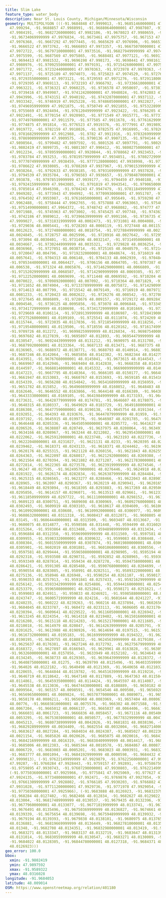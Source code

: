 ```yaml
---
title: Slim Lake
feature_type: water_body
description: Near St. Louis County, Michigan/Minnesota/Wisconsin
geometry: MULTIPOLYGON (((-91.9684848 47.9999013, -91.96851460000001 47.9997781, -91.968842
  47.999294, -91.9688857 47.9988991, -91.96880640000001 47.9987087, -91.96856630000001
  47.9984191, -91.96827260000001 47.9982106, -91.9678023 47.9980659, -91.9676357 47.9979389,
  -91.96734069999999 47.9976834, -91.9673461 47.9975757, -91.967153 47.997565, -91.9668794
  47.9976368, -91.9667292 47.9977445, -91.9665629 47.9976906, -91.9665145 47.9974995,
  -91.9666522 47.9973762, -91.9666893 47.9973357, -91.96675070000001 47.997306, -91.9671357
  47.9972722, -91.96797100000001 47.9973516, -91.96827949999999 47.9974465, -91.9685842
  47.9975599, -91.9687569 47.9975865, -91.9688481 47.9977121, -91.9691139 47.9979786,
  -91.9694413 47.9981532, -91.9696198 47.998173, -91.9698441 47.9981611, -91.9703183
  47.9980976, -91.97092550000001 47.9979191, -91.97154260000001 47.9975779, -91.97204859999999
  47.9971772, -91.97232440000001 47.9970363, -91.9723978 47.9970363, -91.97251489999999
  47.9971137, -91.9725189 47.9974073, -91.9725823 47.9974529, -91.9727668 47.9974629,
  -91.97293550000001 47.9973121, -91.9729593 47.9971276, -91.97291180000001 47.9970363,
  -91.9729395 47.9969113, -91.9732193 47.9966792, -91.97336610000001 47.9964828, -91.9734296
  47.9963221, -91.9736321 47.9960225, -91.9736578 47.9958697, -91.9738146 47.9955563,
  -91.9739416 47.9949987, -91.97412420000001 47.9948024, -91.9742883 47.9945469, -91.97436039999999
  47.9943996, -91.9743151 47.9940192, -91.97432070000001 47.9937112, -91.97435249999999
  47.9933342, -91.9746919 47.9925228, -91.97486050000001 47.9922827, -91.9749221 47.9922192,
  -91.97496959999999 47.9921875, -91.9750749 47.9921855, -91.97532289999999 47.9924474,
  -91.9755669 47.9924494, -91.97612049999999 47.9923422, -91.9766205 47.9922927, -91.9767475
  47.9922491, -91.9770154 47.9920903, -91.9771549 47.9915771, -91.9773766 47.991265,
  -91.97749760000001 47.9911579, -91.977585 47.9911678, -91.97761629999999 47.9913329,
  -91.9774875 47.991814, -91.9776523 47.9919376, -91.9777991 47.9919892, -91.9779798
  47.9919772, -91.9782159 47.9918026, -91.9782575 47.9916995, -91.9782694 47.9914356,
  -91.97816829999999 47.9912988, -91.9782 47.9911916, -91.97832699999999 47.9911201,
  -91.97869009999999 47.9909575, -91.9790136 47.9907135, -91.9794144 47.9901897, -91.9797736
  47.9898564, -91.9799482 47.9897592, -91.9801526 47.9897791, -91.9802081 47.9898187,
  -91.9802419 47.9899735, -91.9801307 47.990412, -91.98002750000001 47.9909377, -91.9798251
  47.9912234, -91.97895990000001 47.9920844, -91.9788662 47.9923453, -91.9784531 47.9928659,
  -91.9783784 47.993253, -91.97819579999999 47.9934851, -91.97802729999999 47.9935823,
  -91.97770749999999 47.9938459, -91.97771280000001 47.9938998, -91.9779934 47.9939255,
  -91.9786622 47.9938085, -91.9788269 47.9937967, -91.97901539999999 47.9938026, -91.97912049999999
  47.9938264, -91.9792633 47.9938185, -91.97931699999999 47.9937828, -91.9793547 47.9935903,
  -91.9794539 47.9935784, -91.9796583 47.9936657, -91.97984870000001 47.9938324, -91.9798447
  47.993878, -91.97978519999999 47.9939177, -91.9794459 47.9940188, -91.9793784 47.9940804,
  -91.97924159999999 47.9943085, -91.9791819 47.9943541, -91.97906500000001 47.9944197,
  -91.9785014 47.9946398, -91.9784243 47.9947479, -91.97811849999999 47.9948412, -91.977566
  47.9949202, -91.9773943 47.994992, -91.97709930000001 47.9951787, -91.9766916 47.9954695,
  -91.9764502 47.9955987, -91.97616050000001 47.995649, -91.9759298 47.9959002, -91.9758703
  47.9962488, -91.9758444 47.9962765, -91.9757888 47.9963063, -91.975404 47.9962726,
  -91.97514990000001 47.9964372, -91.9748742 47.9968082, -91.974777 47.9969908, -91.97471950000001
  47.9971988, -91.9745963 47.9973002, -91.9745425 47.997748, -91.9743634 47.9985746,
  -91.9742186 47.9989012, -91.97396639999999 47.9991166, -91.9736735 47.9992347, -91.97322080000001
  47.9999027, -91.97318319999999 48.0002473, -91.9731081 48.0004088, -91.9729633 48.0004483,
  -91.9729036 48.0005441, -91.9728203 48.0008119, -91.9727448 48.0011531, -91.9727369
  48.0012623, -91.97274880000001 48.0018754, -91.97278849999999 48.0021393, -91.97289170000001
  48.0024845, -91.9728757 48.0025996, -91.9728916 48.0027642, -91.97295509999999 48.0028754,
  -91.973094 48.0030401, -91.9731496 48.0032147, -91.97314950000001 48.0033079, -91.9730821
  48.0034667, -91.97302449999999 48.0035321, -91.9729828 48.0036254, -91.97291730000001
  48.0036968, -91.9727051 48.0038714, -91.9725165 48.0040579, -91.9721456 48.0046154,
  -91.9720047 48.004796, -91.97192320000001 48.0048674, -91.9716019 48.0052722, -91.9709132
  48.0057641, -91.9704313 48.006148, -91.9704133 48.0062939, -91.97048479999999 48.006409,
  -91.97053440000001 48.0064427, -91.9706156 48.0064705, -91.9707387 48.0064923, -91.971203
  48.006538, -91.971324 48.0065876, -91.97146290000001 48.0066809, -91.9715363 48.0067741,
  -91.97152029999999 48.0068587, -91.97142909999999 48.0069305, -91.9713636 48.0069547,
  -91.97122520000001 48.0069699, -91.9711448 48.0069592, -91.9710204 48.006915, -91.9709838
  48.0070022, -91.97098920000001 48.007092, -91.9710364 48.0071829, -91.9710839 48.0073534,
  -91.9711652 48.0074904, -91.97133789999999 48.0075872, -91.97142909999999 48.0076662,
  -91.9714613 48.007799, -91.9715542 48.0079149, -91.9716919 48.0079713, -91.97179819999999
  48.0081233, -91.9720423 48.0082622, -91.9726276 48.008542, -91.97270899999999 48.0085975,
  -91.9727645 48.0086809, -91.9728676 48.009157, -91.9729172 48.0092841, -91.9729569
  48.0094546, -91.9730125 48.0095856, -91.973078 48.0096848, -91.9733458 48.0099428,
  -91.97341729999999 48.0100698, -91.97341729999999 48.0101669, -91.9733597 48.0102503,
  -91.9729669 48.0106114, -91.97289139999999 48.0106987, -91.97284190000001 48.0107959,
  -91.97275260000001 48.0109169, -91.9725541 48.0111074, -91.9724269 48.0113663, -91.9723786
  48.0115744, -91.9723035 48.0117036, -91.97218549999999 48.0118256, -91.9720779 48.0118356,
  -91.97195480000001 48.0119506, -91.9718556 48.0120162, -91.97161749999999 48.0121153,
  -91.9709726 48.012272, -91.96998259999999 48.0126034, -91.96987540000001 48.0126787,
  -91.9697682 48.0127839, -91.9695897 48.012893, -91.96954479999999 48.0129776, -91.9693276
  48.0130547, -91.96924439999999 48.0131212, -91.9690975 48.0131708, -91.969032 48.0132204,
  -91.96879920000001 48.0133364, -91.9687133 48.013471, -91.9687375 48.0135697, -91.9688337
  48.0136965, -91.9688972 48.0138771, -91.9688793 48.0140914, -91.9688376 48.0141469,
  -91.9687246 48.0142064, -91.9685856 48.0142382, -91.9682344 48.0142759, -91.9680106
  48.0143951, -91.96767680000001 48.0145041, -91.9673615 48.0144543, -91.9672515 48.0143933,
  -91.9669967 48.0142946, -91.9669404 48.0142838, -91.9668358 48.0143394, -91.9669055
  48.0144597, -91.96688140000001 48.0145332, -91.96690099999999 48.0146607, -91.9668356
  48.0147223, -91.9667795 48.0148364, -91.9666105 48.0150177, -91.9664844 48.0150894,
  -91.9661947 48.0153083, -91.9660767 48.0153693, -91.9659185 48.015416, -91.9657575
  48.0154339, -91.9656288 48.0154842, -91.96541689999999 48.0156959, -91.9653177 48.0157461,
  -91.9651782 48.015852, -91.96496089999999 48.0160852, -91.9648483 48.016157, -91.9647222
  48.0162646, -91.9646552 48.0163866, -91.9644148 48.0166389, -91.96438430000001 48.0168154,
  -91.96433330000001 48.0169105, -91.96419849999999 48.0173193, -91.96420639999999
  48.0173631, -91.96428779999999 48.0174781, -91.9646607 48.0178075, -91.964758 48.0179127,
  -91.9648315 48.0180337, -91.9649029 48.0183729, -91.96491880000001 48.0184821, -91.9649009
  48.0186308, -91.96477590000001 48.0190138, -91.9645754 48.0191344, -91.96447879999999
  48.0192851, -91.964393 48.0193676, -91.96447879999999 48.01959, -91.96449490000001
  48.0197192, -91.9645915 48.0199776, -91.9646987 48.0201785, -91.9647081 48.0204342,
  -91.9646448 48.0205336, -91.96450590000001 48.0205772, -91.9641627 48.0205911, -91.963998
  48.0206526, -91.9638887 48.020749, -91.9637975 48.0208064, -91.9634918 48.0208566,
  -91.9634166 48.0208967, -91.963244 48.0212082, -91.96295430000001 48.0218986, -91.9627559
  48.0222062, -91.96259120000001 48.0223748, -91.9623193 48.0227736, -91.9622955 48.0229341,
  -91.96222040000001 48.0231027, -91.9621131 48.0233, -91.9620395 48.0233986, -91.9618966
  48.0239462, -91.9618371 48.0243133, -91.9618371 48.0244462, -91.96190850000001 48.024714,
  -91.9620176 48.0255315, -91.9621128 48.0260156, -91.9621843 48.0262557, -91.9622081
  48.0264363, -91.9622097 48.0268017, -91.96212920000001 48.0269308, -91.9621775 48.0269954,
  -91.9621564 48.0270394, -91.9621882 48.0271287, -91.96217830000001 48.0271883, -91.9621941
  48.0272814, -91.9622365 48.0273578, -91.96239199999999 48.0274546, -91.9624223 48.0275573,
  -91.96247 48.027595, -91.96249570000001 48.0276446, -91.9624918 48.0281049, -91.9625076
  48.0281922, -91.9626174 48.0282834, -91.96263879999999 48.0284484, -91.9625905 48.0285704,
  -91.9625315 48.0286565, -91.9623277 48.0288466, -91.9622043 48.0289076, -91.9621238
  48.028965, -91.962097 48.0290367, -91.9620219 48.0290941, -91.9620165 48.0291695,
  -91.9618449 48.0293094, -91.9618395 48.0293883, -91.9617269 48.0295067, -91.96155520000001
  48.0295856, -91.9614157 48.0296071, -91.9613513 48.029661, -91.9612333 48.029704,
  -91.96118509999999 48.0297722, -91.96111000000001 48.0298152, -91.9610617 48.0299228,
  -91.9609123 48.0300751, -91.9609698 48.0300969, -91.96092760000001 48.030113, -91.9609437
  48.0302493, -91.9609919 48.0303103, -91.9610617 48.0304609, -91.9610617 48.0305183,
  -91.96109920000001 48.030608, -91.96109920000001 48.0306977, -91.9609758 48.0309847,
  -91.96086320000001 48.0311318, -91.9608417 48.0312071, -91.9608805 48.0312973, -91.96076739999999
  48.03145, -91.96064440000001 48.0313509, -91.9603407 48.0313667, -91.9602198 48.0313786,
  -91.9600075 48.0314877, -91.9598586 48.031448, -91.9594499 48.0316028, -91.9593826
  48.0315264, -91.9593864 48.0313488, -91.95948989999999 48.0313434, -91.9596401 48.0312717,
  -91.9596884 48.0312358, -91.95969909999999 48.0311569, -91.9597581 48.0311138, -91.9597957
  48.0309955, -91.95983320000001 48.0309632, -91.9599083 48.0308448, -91.96001560000001
  48.0308304, -91.96015509999999 48.0307874, -91.96019800000001 48.0306905, -91.9602141
  48.0305901, -91.9602019 48.0301881, -91.96010680000001 48.0300556, -91.959962 48.02993,
  -91.9597581 48.0299444, -91.95965080000001 48.0298905, -91.9595194 48.0294897, -91.9594876
  48.0292318, -91.9593508 48.0290731, -91.9592852 48.0288965, -91.9593031 48.0288151,
  -91.9593349 48.0287814, -91.959434 48.0287278, -91.95947580000001 48.0286842, -91.9593021
  48.0286421, -91.9591305 48.0285488, -91.95907680000001 48.0284699, -91.9590929 48.0283982,
  -91.9590554 48.0283085, -91.958991 48.0282511, -91.95893220000001 48.0280611, -91.9589916
  48.0275136, -91.958946 48.026948, -91.9590254 48.0261107, -91.95901739999999 48.0258806,
  -91.9590353 48.0257913, -91.9591841 48.0257433, -91.95921629999999 48.0256716, -91.9592914
  48.0256142, -91.95933429999999 48.0254886, -91.95944160000001 48.0254168, -91.9595274
  48.0253379, -91.95965080000001 48.0252841, -91.9598171 48.0251621, -91.9598869 48.0250688,
  -91.9599083 48.024911, -91.959833 48.0246921, -91.95985880000001 48.024583, -91.95993420000001
  48.0243747, -91.96005719999999 48.024216, -91.9601644 48.0241227, -91.96020609999999
  48.0240235, -91.960222 48.0239263, -91.960216 48.0237894, -91.96026569999999 48.0235811,
  -91.9604045 48.0233787, -91.960472 48.0233113, -91.9606605 48.0231704, -91.9608648
  48.0230394, -91.9609641 48.0229522, -91.96116050000001 48.0226942, -91.9612333 48.0225466,
  -91.9613245 48.0224354, -91.9614318 48.0219402, -91.96150160000001 48.0218003, -91.9614363
  48.0216208, -91.9615118 48.0214283, -91.96152170000001 48.0211605, -91.96152170000001
  48.0210018, -91.9614979 48.020847, -91.96142639999999 48.0205791, -91.96139669999999
  48.0201625, -91.9613988 48.0198926, -91.9614694 48.0197515, -91.9615391 48.0196941,
  -91.96167320000001 48.0195183, -91.96169999999999 48.0194322, -91.96200039999999
  48.0190195, -91.9620755 48.0188832, -91.96245639999999 48.0179108, -91.962553 48.0177565,
  -91.9625637 48.0176381, -91.9627246 48.0172792, -91.96275679999999 48.0169814, -91.9627223
  48.0168372, -91.9627897 48.0166943, -91.9629961 48.0163828, -91.9630537 48.0162023,
  -91.96326000000001 48.0157856, -91.9633949 48.0152102, -91.9634643 48.0145356, -91.96368270000001
  48.0134245, -91.9638733 48.0129365, -91.96396439999999 48.0128372, -91.9640617 48.0127996,
  -91.96408750000001 48.01275, -91.9639799 48.0125496, -91.96403359999999 48.012442,
  -91.964026 48.0122182, -91.9640498 48.0121369, -91.9640656 48.0121032, -91.9641649
  48.0120655, -91.9644844 48.0119782, -91.96451639999999 48.0119216, -91.9645754 48.0118857,
  -91.9646719 48.0118642, -91.9647148 48.0117889, -91.9647363 48.0115843, -91.9647145
  48.0114861, -91.96459350000001 48.0114424, -91.9645597 48.0114087, -91.9645439 48.0113492,
  -91.9645538 48.0113036, -91.96474430000001 48.0108889, -91.9650182 48.0100834, -91.9650836
  48.0099564, -91.965157 48.0098591, -91.9654546 48.009508, -91.9656928 48.009125,
  -91.96569650000001 48.0089824, -91.96578770000001 48.0089071, -91.9658337 48.0087699,
  -91.9658178 48.0086211, -91.9656968 48.0083969, -91.9657404 48.0080676, -91.96587340000001
  48.00776, -91.96603810000001 48.0075576, -91.966302 48.0071588, -91.96653209999999
  48.0067204, -91.9665012 48.0066137, -91.9665837 48.0064406, -91.9666175 48.0063156,
  -91.9666031 48.0061723, -91.9666836 48.0058457, -91.9671116 48.0054069, -91.9672425
  48.0053295, -91.96753030000001 48.0050577, -91.96778329999999 48.0047187, -91.96787980000001
  48.0045213, -91.96807389999999 48.0042026, -91.9681831 48.0038196, -91.9682823 48.0035618,
  -91.96829289999999 48.0034409, -91.9682554 48.0032004, -91.96827140000001 48.0029923,
  -91.9683617 48.0027284, -91.9684034 48.0024387, -91.9685027 48.0022364, -91.9686019
  48.0021154, -91.9685826 48.0020626, -91.9685075 48.0020016, -91.9684324 48.0018652,
  -91.96842169999999 48.0016319, -91.96838409999999 48.0014417, -91.968459 48.0013535,
  -91.9685006 48.0012383, -91.9685344 48.0010578, -91.9684867 48.0008713, -91.96835780000001
  48.0006729, -91.9683003 48.0005201, -91.9683023 48.0003931, -91.968328 48.0002463,
  -91.9683777 48.0001094, -91.96841929999999 48.0000598, -91.9684432 47.9999725, -91.9684848
  47.9999013), (-91.97622149999999 47.9929879, -91.97622560000001 47.9928958, -91.976184
  47.99287, -91.9760284 47.9928443, -91.9759157 47.992891, -91.97586750000001 47.9929556,
  -91.9759895 47.9930743, -91.97607290000001 47.9930803, -91.97622149999999 47.9929879),
  (-91.97750360000001 47.9925966, -91.9775841 47.9925069, -91.977627 47.9924171, -91.97756800000001
  47.9924135, -91.97734800000001 47.992471, -91.9769876 47.9927054, -91.9767258 47.9927761,
  -91.97661309999999 47.9928802, -91.9766185 47.9930203, -91.9766882 47.9931064, -91.9767901
  47.9931028, -91.97711200000001 47.9929736, -91.9771978 47.9929054, -91.9773534 47.9926936,
  -91.97750360000001 47.9925966), (-91.9683888 48.0126923, -91.96832379999999 48.0127025,
  -91.968284 48.0127402, -91.9682466 48.012834, -91.9682627 48.0129022, -91.96821660000001
  48.013004, -91.96817489999999 48.0130537, -91.9679435 48.0132396, -91.9678926 48.0132952,
  -91.96779600000001 48.0133077, -91.96771819999999 48.0133741, -91.9676669 48.0133909,
  -91.9676491 48.0135496, -91.96750369999999 48.0136827, -91.9674661 48.0138693, -91.9675627
  48.0139339, -91.9675654 48.0139698, -91.96759489999999 48.0139932, -91.9678416 48.0139896,
  -91.9679194 48.0139393, -91.9679838 48.0138101, -91.9680975 48.0137659, -91.9681179
  48.0136881, -91.96819669999999 48.0136449, -91.96827810000001 48.0135478, -91.968244
  48.01348, -91.9682708 48.0134351, -91.96832980000001 48.013419, -91.9683673 48.0133813,
  -91.9683271 48.0133347, -91.9683137 48.0132719, -91.9683647 48.0131391, -91.9683217
  48.0131014, -91.96830559999999 48.0130547, -91.9683271 48.0130009, -91.9683244 48.0129273,
  -91.9684022 48.0128305, -91.96844780000001 48.0127318, -91.9684371 48.0127102, -91.9683888
  48.0126923)))
geo_error: 100.0
bbox:
  xmin: -91.9802419
  ymin: 47.9897592
  xmax: -91.9589322
  ymax: 48.0316028
longitude: -91.9684053
latitude: 48.009014
OSM: https://www.openstreetmap.org/relation/401180
---
```

